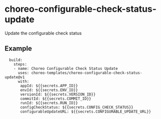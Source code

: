 # choreo-configurable-check-status-update

Update the configurable check status

## Example

```
  build:
    steps:
    - name: Choreo Configurable Check Status Update
      uses: choreo-templates/choreo-configurable-check-status-update@v1
      with:
       appId: ${{secrets.APP_ID}}
       envId: ${{secrets.ENV_ID}}
       versionId: ${{secrets.VERSION_ID}}
       commitId: ${{secrets.COMMIT_ID}}
       runId: ${{secrets.RUN_ID}}
       configCheckStatus: ${{secrets.CONFIG_CHECK_STATUS}}
       configurableUpdateURL: ${{secrets.CONFIGURABLE_UPDATE_URL}}
```
